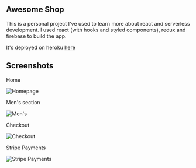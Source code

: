 ## Awesome Shop

This is a personal project I've used to learn more about react and serverless development. I used react (with hooks and styled components), redux and firebase to build the app.

It's deployed on heroku [here](https://awesome-shop-react.herokuapp.com)

## Screenshots

Home

![Homepage](https://i.imgur.com/d9RFcXC.png)

Men's section

![Men's](https://i.imgur.com/b7q4HuY.png)

Checkout

![Checkout](https://i.imgur.com/MJWwxuI.png)

Stripe Payments

![Stripe Payments](https://i.imgur.com/ylzvjbn.png)

